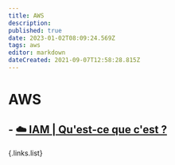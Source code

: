 ```yaml
---
title: AWS
description: 
published: true
date: 2023-01-02T08:09:24.569Z
tags: aws
editor: markdown
dateCreated: 2021-09-07T12:58:28.815Z
---
```


# AWS
## - [☁️ IAM | Qu'est-ce que c'est ?](/Cloud/AWS/IAM)

{.links.list}
